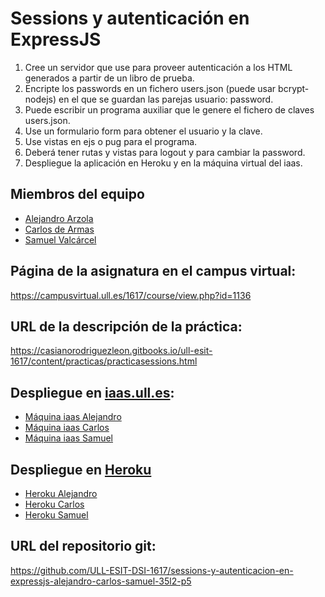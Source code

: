 # Sessions y autenticación en ExpressJS

1. Cree un servidor que use para proveer autenticación a los HTML generados a partir de un libro de prueba.
2. Encripte los passwords en un fichero users.json (puede usar bcrypt-nodejs) en el que se guardan las parejas usuario: password.
3. Puede escribir un programa auxiliar que le genere el fichero de claves users.json.
4. Use un formulario form para obtener el usuario y la clave.
5. Use vistas en ejs o pug para el programa.
6. Deberá tener rutas y vistas para logout y para cambiar la password.
7. Despliegue la aplicación en Heroku y en la máquina virtual del iaas.

## Miembros del equipo

* [Alejandro Arzola](http://aleag.github.io)
* [Carlos de Armas](http://alu0100816167.github.io)
* [Samuel Valcárcel](http://cosaca.github.io)

## Página de la asignatura en el campus virtual:

https://campusvirtual.ull.es/1617/course/view.php?id=1136

## URL de la descripción de la práctica:

https://casianorodriguezleon.gitbooks.io/ull-esit-1617/content/practicas/practicasessions.html


## Despliegue en [iaas.ull.es](iaas.ull.es):

* [Máquina iaas Alejandro](http://10.6.128.77:8085/)
* [Máquina iaas Carlos](http://10.6.129.242:8085/)
* [Máquina iaas Samuel](http://10.6.128.137:8085/)

## Despliegue en [Heroku](https://dashboard.heroku.com/login)

* [Heroku Alejandro]()
* [Heroku Carlos]()
* [Heroku Samuel]()

## URL del repositorio git:

https://github.com/ULL-ESIT-DSI-1617/sessions-y-autenticacion-en-expressjs-alejandro-carlos-samuel-35l2-p5
